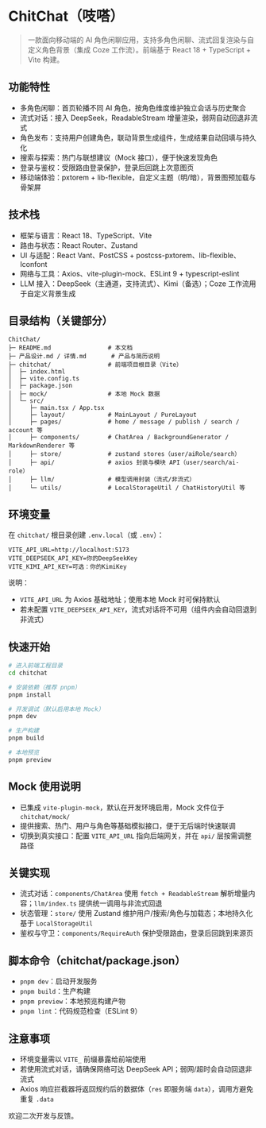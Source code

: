 # ChitChat（吱嗒）

> 一款面向移动端的 AI 角色闲聊应用，支持多角色闲聊、流式回复渲染与自定义角色背景（集成 Coze 工作流）。前端基于 React 18 + TypeScript + Vite 构建。

## 功能特性

- 多角色闲聊：首页轮播不同 AI 角色，按角色维度维护独立会话与历史聚合
- 流式对话：接入 DeepSeek，ReadableStream 增量渲染，弱网自动回退非流式
- 角色发布：支持用户创建角色，联动背景生成组件，生成结果自动回填与持久化
- 搜索与探索：热门与联想建议（Mock 接口），便于快速发现角色
- 登录与鉴权：受限路由登录保护，登录后回跳上次意图页
- 移动端体验：pxtorem + lib-flexible，自定义主题（明/暗），背景图预加载与骨架屏

## 技术栈

- 框架与语言：React 18、TypeScript、Vite
- 路由与状态：React Router、Zustand
- UI 与适配：React Vant、PostCSS + postcss-pxtorem、lib-flexible、Iconfont
- 网络与工具：Axios、vite-plugin-mock、ESLint 9 + typescript-eslint
- LLM 接入：DeepSeek（主通道，支持流式）、Kimi（备选）；Coze 工作流用于自定义背景生成

## 目录结构（关键部分）

```
ChitChat/
├─ README.md                # 本文档
├─ 产品设计.md / 详情.md       # 产品与简历说明
├─ chitchat/                # 前端项目根目录（Vite）
│  ├─ index.html
│  ├─ vite.config.ts
│  ├─ package.json
│  ├─ mock/                 # 本地 Mock 数据
│  └─ src/
│     ├─ main.tsx / App.tsx
│     ├─ layout/            # MainLayout / PureLayout
│     ├─ pages/             # home / message / publish / search / account 等
│     ├─ components/        # ChatArea / BackgroundGenerator / MarkdownRenderer 等
│     ├─ store/             # zustand stores（user/aiRole/search）
│     ├─ api/               # axios 封装与模块 API（user/search/ai-role）
│     ├─ llm/               # 模型调用封装（流式/非流式）
│     └─ utils/             # LocalStorageUtil / ChatHistoryUtil 等
```

## 环境变量

在 `chitchat/` 根目录创建 `.env.local`（或 `.env`）：

```
VITE_API_URL=http://localhost:5173
VITE_DEEPSEEK_API_KEY=你的DeepSeekKey
VITE_KIMI_API_KEY=可选：你的KimiKey
```

说明：

- `VITE_API_URL` 为 Axios 基础地址；使用本地 Mock 时可保持默认
- 若未配置 `VITE_DEEPSEEK_API_KEY`，流式对话将不可用（组件内会自动回退到非流式）

## 快速开始

```bash
# 进入前端工程目录
cd chitchat

# 安装依赖（推荐 pnpm）
pnpm install

# 开发调试（默认启用本地 Mock）
pnpm dev

# 生产构建
pnpm build

# 本地预览
pnpm preview
```

## Mock 使用说明

- 已集成 `vite-plugin-mock`，默认在开发环境启用，Mock 文件位于 `chitchat/mock/`
- 提供搜索、热门、用户与角色等基础模拟接口，便于无后端时快速联调
- 切换到真实接口：配置 `VITE_API_URL` 指向后端网关，并在 `api/` 层按需调整路径

## 关键实现

- 流式对话：`components/ChatArea` 使用 `fetch + ReadableStream` 解析增量内容；`llm/index.ts` 提供统一调用与非流式回退
- 状态管理：`store/` 使用 Zustand 维护用户/搜索/角色与加载态；本地持久化基于 `LocalStorageUtil`
- 鉴权与守卫：`components/RequireAuth` 保护受限路由，登录后回跳到来源页

## 脚本命令（chitchat/package.json）

- `pnpm dev`：启动开发服务
- `pnpm build`：生产构建
- `pnpm preview`：本地预览构建产物
- `pnpm lint`：代码规范检查（ESLint 9）

## 注意事项

- 环境变量需以 `VITE_` 前缀暴露给前端使用
- 若使用流式对话，请确保网络可达 DeepSeek API；弱网/超时会自动回退非流式
- Axios 响应拦截器将返回规约后的数据体（`res` 即服务端 `data`），调用方避免重复 `.data`

欢迎二次开发与反馈。
